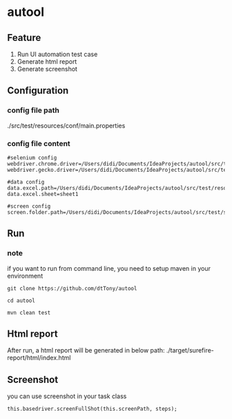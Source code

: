 # autool

## Feature
1. Run UI automation test case
2. Generate html report
3. Generate screenshot

## Configuration
### config file path
./src/test/resources/conf/main.properties
### config file content
```
#selenium config
webdriver.chrome.driver=/Users/didi/Documents/IdeaProjects/autool/src/test/resources/drivers/chromedriver
webdriver.gecko.driver=/Users/didi/Documents/IdeaProjects/autool/src/test/resources/drivers/geckodriver

#data config
data.excel.path=/Users/didi/Documents/IdeaProjects/autool/src/test/resources/data/data.xls
data.excel.sheet=sheet1

#screen config
screen.folder.path=/Users/didi/Documents/IdeaProjects/autool/src/test/screenshot/
```
## Run
### note
if you want to run from command line, you need to setup maven in your environment
```
git clone https://github.com/dtTony/autool

cd autool

mvn clean test
```

## Html report
After run, a html report will be generated in below path:
./target/surefire-report/html/index.html

## Screenshot
you can use screenshot in your task class
```
this.basedriver.screenFullShot(this.screenPath, steps);
```

